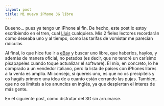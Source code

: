 ```yaml
---
layout: post
title: Mi nuevo iPhone 3G libre
---
```


Bueeno... pues ya tengo un iPhone al fin. De hecho, este post lo estoy escribiendo en el tren, cual [Lluis](http://heladodecan.blogspot.com) cualquiera. Mis 2 fieles lectores recordarán como deseaba uno y al tiempo, como las tarifas de vomistar me parecían ridiculas.

Al final, lo que hice fue ir a [eBay](http://ebay.es) y buscar uno libre, que haberlos, haylos, y además de manera oficial, no petados (es decir, que no tendré un carísimo pisapapeles cuando toque actualizar el software). El mío, en concreto, lo he comprado a un vendedor italiano, pero la lista de países con iPhones libres a la venta es amplia. Mi consejo, si quereis uno, es que no os precipiteis y os hagáis primero una idea de a cuanto están cerrando las pujas. Tambien, que no os limiteis a los anuncios en inglés, ya que despiertan el interes de más gente.

En el siguiente post, como disfrutar del 3G sin arruinarse.
